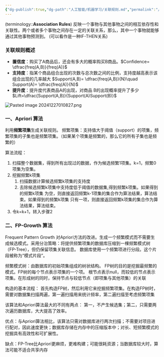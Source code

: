 ```yaml
---
{"dg-publish":true,"dg-path":"人工智能/机器学习/关联规则.md","permalink":"/人工智能/机器学习/关联规则/","dgPassFrontmatter":true,"noteIcon":"","created":"2024-12-23T16:10:10.000+08:00","updated":"2025-08-02T10:36:28.535+08:00"}
---
```



(terminology::**Association Rules**)
反映一个事物与其他事物之间的相互依存性和关联性。两个或者多个事物之间存在一定的关联关系，那么，其中一个事物就能够通过其他事物预测到。
(可以看作是一种IF-THEN关系)
### 关联规则概述
- **置信度**：购买了A商品后，还会有多大的概率购买B商品。$Confidence= \dfrac{freq(A,B)}{freq(A)}$
- **支持度**：指某个商品组合出现的次数与总次数之间的比例，支持度越高表示该组合出现的几率越大 $Support(A,B)= \dfrac{freq(A,B)}{N}\quad  Support(A)= \dfrac{freq(A)}{N}$
- **提升度**：提升度代表商品A的出现，对商品 B的出现概率提升了多少 $Lift=\dfrac{Support(A,B)}{Support(A)Support(B)}$

![Pasted image 20241227010827.png](/img/user/Photo%20Resources/Pasted%20image%2020241227010827.png)
### 一、Apriori 算法
利用**频繁项集**生成关联规则。
频繁项集：支持值大于阈值（support）的项集，频繁项集的子集也是频繁项集。（如果某个项集是频繁的，那么它的所有子集也是频繁的）

算法流程：
1. 扫描整个数据集，得到所有出现过的数据，作为候选频繁1项集。k=1，频繁0项集为空集。
2. 挖掘频繁k项集 
	1. 扫描数据计算候选频繁k项集的支持度
	2. 去除候选频繁k项集中支持度低于阈值的数据集,得到频繁k项集。如果得到的频繁k项集 为空，则直接返回频繁k-1项集的集合作为算法结果，算法结束。如果得到的频繁k项集 只有一项，则直接返回频繁k项集的集合作为算法结果，算法结束。
3. 令k=k+1，转入步骤2 
### 二、FP-Growth 算法
Frequent Pattern Growth 
对Apriori方法的改进。生成一个频繁模式而不需要生成候选模式。采用分治策略：将提供频繁项集的数据库压缩到一棵频繁模式树（FP-Tree），但仍保留项集关联信息。
数据库使用一个频繁项进行分段。这个片段被称为“模式片段”。

频繁模式树：由数据库的初始项集组成的树状结构。 FP树的目的是挖掘最频繁的模式。FP树的每个节点表示项集的一个项。
根节点表示null，而较低的节点表示项集。在形成树的同时，保持节点与较低节点（即项集与其他项集）的关联

构造的基本流程：
首先构造FP树，然后利用它来挖掘频繁项集。在构造FP树时，需要对数据集扫描两遍，第一遍扫描用来统计频率，第二遍扫描至考虑频繁项集

该算法和Apriori算法最大的不同有两点： 第一，不产生候选集；第二，只需要两次遍历数据库，大大提高了效率。

优点：与Apriori算法相比，该算法只需对数据库进行两次扫描；不需要对项目进行配对，因此速度更快；数据库存储在内存中的压缩版本中；对长、短频繁模式的挖掘具有高效性和可扩展性。

缺点：FP-Tree比Apriori更麻烦，更难构建；可能很耗资源；当数据库较大时，算法可能不适合共享内存


